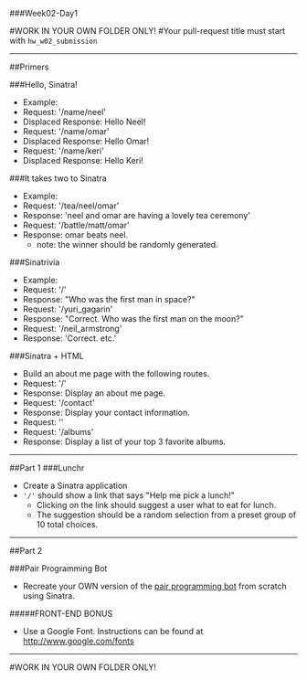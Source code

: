  ###Week02-Day1


#WORK IN YOUR OWN FOLDER ONLY!
#Your pull-request title must start with `hw_w02_submission`

---
##Primers

###Hello, Sinatra!

- Example:
- Request: '/name/neel'
- Displaced Response: Hello Neel!
- Request: '/name/omar'
- Displaced Response: Hello Omar!
- Request: '/name/keri'
- Displaced Response: Hello Keri!


###It takes two to Sinatra
- Example:
- Request: '/tea/neel/omar'
- Response: 'neel and omar are having a lovely tea ceremony'
- Request: '/battle/matt/omar'
- Response: omar beats neel.
	- note: the winner should be randomly generated.


###Sinatrivia

- Example:
- Request: '/'
- Response: "Who was the first man in space?"
- Request: '/yuri_gagarin'
- Response: "Correct. Who was the first man on the moon?"
- Request: '/neil_armstrong'
- Response: 'Correct. etc.'

###Sinatra + HTML

- Build an about me page with the following routes.
- Request: '/'
- Response: Display an about me page.
- Request: '/contact'
- Response: Display your contact information.
- Request: ''
- Request: '/albums'
- Response: Display a list of your top 3 favorite albums.
---
##Part 1
###Lunchr
- Create a Sinatra application
- `'/'` should show a link that says "Help me pick a lunch!"
	- Clicking on the link should suggest a user what to eat for lunch.
	- The suggestion should be a random selection from a preset group of 10 total choices. 	 

---
##Part 2

###Pair Programming Bot
- Recreate your OWN version of the [pair programming bot](http://blooming-eyrie-1992.herokuapp.com/) from scratch using Sinatra.


#####FRONT-END BONUS
- Use a Google Font.  Instructions can be found at http://www.google.com/fonts

		


---

#WORK IN YOUR OWN FOLDER ONLY!





